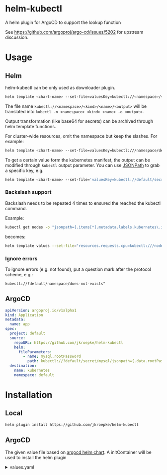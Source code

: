 # helm-kubectl
A helm plugin for ArgoCD to support the lookup function

See https://github.com/argoproj/argo-cd/issues/5202 for upstream discussion.

# Usage

## Helm

helm-kubectl can be only used as downloader plugin.

```bash
helm template <chart-name> --set-file=valuesKey=kubectl://<namespace>/<kind>/<name>/<output>
```

The file name `kubectl://<namespace>/<kind>/<name>/<output>` will be translated into `kubectl -n <namespace> <kind> <name> -o <output>`.

Output transformation (like base64 for secrets) can be archived through helm template functions.

For cluster-wide resources, omit the namespace but keep the slashes. For example:

```bash
helm template <chart-name> --set-file=valuesKey=kubectl:///namespace/default
```

To get a certain value form the kubernetes manifest, the output can be modified through `kubectl` output parameter. 
You can use [JSONPath](https://kubernetes.io/docs/reference/kubectl/jsonpath/) to grab a specific key, e.g.

```bash
helm template <chart-name> --set-file='valuesKey=kubectl://default/secret/mysql/jsonpath={.data.rootPassword}'
```

### Backslash support

Backslash needs to be repeated 4 times to ensured the reached the kubectl command.

Example:

```bash
kubectl get nodes -o "jsonpath={.items[*].metadata.labels.kubernetes\.io/os}{'\n'}"
```

becomes:

```bash
helm template values --set-file="resources.requests.cpu=kubectl:///nodes//jsonpath={.items[*].metadata.labels.kubernetes\\\\.io/os}{'\\\\n'}"
```

### Ignore errors

To ignore errors (e.g. not found), put a question mark after the protocol scheme, e.g.:

`kubectl://?default/namespace/does-not-exists"`

## ArgoCD

```yaml
apiVersion: argoproj.io/v1alpha1
kind: Application
metadata:
  name: app
spec:
  project: default
  source:
    repoURL: https://github.com/jkroepke/helm-kubectl
    helm:
      fileParameters:
        - name: mysql.rootPassword
          path: kubectl://?default/secret/mysql/jsonpath={.data.rootPassword}
  destination:
    name: kubernetes
    namespace: default
```


# Installation

## Local

```bash
helm plugin install https://github.com/jkroepke/helm-kubectl
```

## ArgoCD

The given value file based on [argocd helm chart](https://github.com/argoproj/argo-helm/tree/main/charts/argo-cd). A initContainer will be used to install
the helm plugin

<details>
<summary>values.yaml</summary>

```yaml
repoServer:
  clusterAdminAccess:
    enabled: true
  clusterRoleRules:
    # -- Enable custom rules for the Repo server's Cluster Role resource
    enabled: false
    # -- List of custom rules for the Repo server's Cluster Role resource
    rules:
    - apiGroups:
      - '*'
      resources:
      - '*'
      verbs:
      - 'list'
      - 'get'
  env:
    - name: HELM_PLUGINS
      value: /custom-tools/helm-plugins/
    - name: HELM_KUBECTL_KUBECTL_PATH
      value: /custom-tools/kubectl

  serviceAccount:
    create: true

  volumes:
    - name: custom-tools
      emptyDir: {}
  volumeMounts:
    - mountPath: /custom-tools
      name: custom-tools

  initContainers:
    - name: download-tools
      image: alpine:latest
      command: [sh, -ec]
      env:
        - name: HELM_KUBECTL_VERSION
          value: "1.0.0"
        - name: KUBECTL_VERSION
          value: "1.24.3"
      args:
        - |
          mkdir -p /custom-tools/helm-plugins
          wget -qO- https://github.com/jkroepke/helm-kubectl/releases/download/v${HELM_KUBECTL_VERSION}/helm-kubectl.tar.gz | tar -C /custom-tools/helm-plugins -xzf-;
          wget -qO /custom-tools/kubectl https://dl.k8s.io/release/v${KUBECTL_VERSION}/bin/linux/amd64/kubectl

          chmod +x /custom-tools/*
      volumeMounts:
        - mountPath: /custom-tools
          name: custom-tools

server:
  config:
    helm.valuesFileSchemes: >-
      kubectl,
      http,
      https
```
</details>
